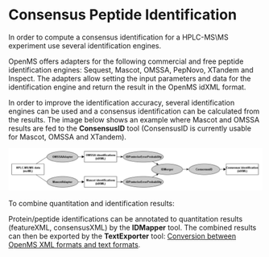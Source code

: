Consensus Peptide Identification
===============================

In order to compute a consensus identification for a HPLC-MS\MS experiment use several identification engines.

OpenMS offers adapters for the following commercial and free peptide identification engines: Sequest, Mascot, OMSSA,
PepNovo, XTandem and Inspect. The adapters allow setting the input parameters and data for the identification engine
and return the result in the OpenMS idXML format.

In order to improve the identification accuracy, several identification engines can be used and a consensus
identification can be calculated from the results. The image below shows an example where Mascot and OMSSA results are
fed to the **ConsensusID** tool (ConsensusID is currently usable for Mascot, OMSSA and XTandem).

![](../../images/tutorials/topp/TOPP_consensus_id.png)


To combine quantitation and identification results:

Protein/peptide identifications can be annotated to quantitation results (featureXML, consensusXML) by the **IDMapper**
tool. The combined results can then be exported by the **TextExporter** tool:
[Conversion between OpenMS XML formats and text formats](conversion-between-openms-xml-formats-and-text-formats.md).
